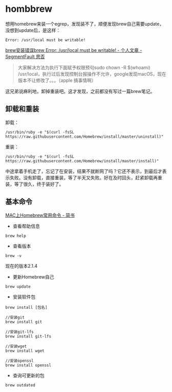 # hombbrew


想用homebrew来装一个egrep，发现装不了，顺便发现brew自己需要update，没想到update后，是这样：  
```
Error: /usr/local must be writable!
```
[brew安装错误brew Error: /usr/local must be writable! - 个人文章 - SegmentFault 思否](https://segmentfault.com/a/1190000017917621)

> 大家解决方法为执行下面赋予权限预句sudo chown -R $(whoami) /usr/local，执行过后发现控制台报操作不允许，google发现macOS，现在版本不让修改了。。。（apple 搞事情啊）

这兄弟说麻利地，卸掉重装吧。这才发现，之前都没有写过一篇brew笔记。  

## 卸载和重装 

卸载：  

```
/usr/bin/ruby -e "$(curl -fsSL https://raw.githubusercontent.com/Homebrew/install/master/uninstall)" 
```

重装： 
 
```
/usr/bin/ruby -e "$(curl -fsSL https://raw.githubusercontent.com/Homebrew/install/master/install)"
```

中途拿着手机走了，忘记了在安装，结果不就断网了吗？它还不表示，到最后才表示失败。没有卸载，直接重装，等了半天又失败。好在及时回头，赶紧卸载再重装，等了很久，终于装好了。

## 基本命令  

[MAC上Homebrew常用命令 - 简书](https://www.jianshu.com/p/c60789934af1)

- 查看帮助信息
	
`brew help`

- 查看版本
	
`brew -v`

现在的版本2.1.4

- 更新Homebrew自己
	
`brew update`

- 安装软件包
	
`brew install [包名]`
```
//安装git
brew install git

//安装git-lfs
brew install git-lfs

//安装wget
brew install wget

//安装openssl
brew install openssl
```

- 查询可更新的包
	
`brew outdated`
  




